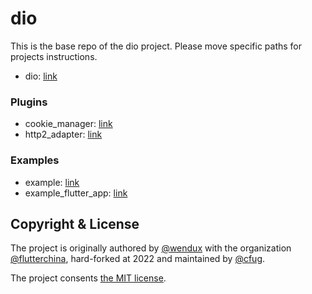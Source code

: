 # dio

This is the base repo of the dio project.
Please move specific paths for projects instructions.

- dio: [link](dio)

### Plugins

- cookie_manager: [link](plugins/cookie_manager)
- http2_adapter: [link](plugins/http2_adapter)

### Examples

- example: [link](example)
- example_flutter_app: [link](example_flutter_app)

## Copyright & License

The project is originally authored by
[@wendux](https://github.com/wendux)
with the organization
[@flutterchina](https://github.com/flutterchina),
hard-forked at 2022 and maintained by
[@cfug](https://github.com/cfug).

The project consents [the MIT license](LICENSE).
